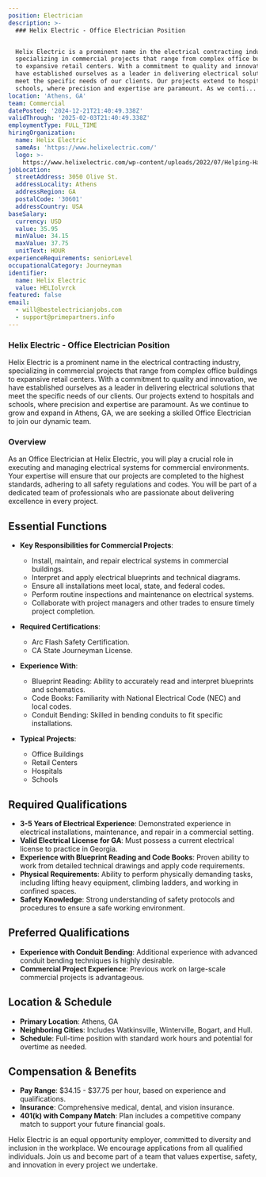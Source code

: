```yaml
---
position: Electrician
description: >-
  ### Helix Electric - Office Electrician Position


  Helix Electric is a prominent name in the electrical contracting industry,
  specializing in commercial projects that range from complex office buildings
  to expansive retail centers. With a commitment to quality and innovation, we
  have established ourselves as a leader in delivering electrical solutions that
  meet the specific needs of our clients. Our projects extend to hospitals and
  schools, where precision and expertise are paramount. As we conti...
location: 'Athens, GA'
team: Commercial
datePosted: '2024-12-21T21:40:49.338Z'
validThrough: '2025-02-03T21:40:49.338Z'
employmentType: FULL_TIME
hiringOrganization:
  name: Helix Electric
  sameAs: 'https://www.helixelectric.com/'
  logo: >-
    https://www.helixelectric.com/wp-content/uploads/2022/07/Helping-Hands-Logo_Blue-e1656694113799.jpg
jobLocation:
  streetAddress: 3050 Olive St.
  addressLocality: Athens
  addressRegion: GA
  postalCode: '30601'
  addressCountry: USA
baseSalary:
  currency: USD
  value: 35.95
  minValue: 34.15
  maxValue: 37.75
  unitText: HOUR
experienceRequirements: seniorLevel
occupationalCategory: Journeyman
identifier:
  name: Helix Electric
  value: HELIolvrck
featured: false
email:
  - will@bestelectricianjobs.com
  - support@primepartners.info
---
```




### Helix Electric - Office Electrician Position

Helix Electric is a prominent name in the electrical contracting industry, specializing in commercial projects that range from complex office buildings to expansive retail centers. With a commitment to quality and innovation, we have established ourselves as a leader in delivering electrical solutions that meet the specific needs of our clients. Our projects extend to hospitals and schools, where precision and expertise are paramount. As we continue to grow and expand in Athens, GA, we are seeking a skilled Office Electrician to join our dynamic team.

### Overview

As an Office Electrician at Helix Electric, you will play a crucial role in executing and managing electrical systems for commercial environments. Your expertise will ensure that our projects are completed to the highest standards, adhering to all safety regulations and codes. You will be part of a dedicated team of professionals who are passionate about delivering excellence in every project.

## Essential Functions

- **Key Responsibilities for Commercial Projects**: 
  - Install, maintain, and repair electrical systems in commercial buildings.
  - Interpret and apply electrical blueprints and technical diagrams.
  - Ensure all installations meet local, state, and federal codes.
  - Perform routine inspections and maintenance on electrical systems.
  - Collaborate with project managers and other trades to ensure timely project completion.
  
- **Required Certifications**:
  - Arc Flash Safety Certification.
  - CA State Journeyman License.

- **Experience With**:
  - Blueprint Reading: Ability to accurately read and interpret blueprints and schematics.
  - Code Books: Familiarity with National Electrical Code (NEC) and local codes.
  - Conduit Bending: Skilled in bending conduits to fit specific installations.
  
- **Typical Projects**:
  - Office Buildings
  - Retail Centers
  - Hospitals
  - Schools

## Required Qualifications

- **3-5 Years of Electrical Experience**: Demonstrated experience in electrical installations, maintenance, and repair in a commercial setting.
- **Valid Electrical License for GA**: Must possess a current electrical license to practice in Georgia.
- **Experience with Blueprint Reading and Code Books**: Proven ability to work from detailed technical drawings and apply code requirements.
- **Physical Requirements**: Ability to perform physically demanding tasks, including lifting heavy equipment, climbing ladders, and working in confined spaces.
- **Safety Knowledge**: Strong understanding of safety protocols and procedures to ensure a safe working environment.

## Preferred Qualifications

- **Experience with Conduit Bending**: Additional experience with advanced conduit bending techniques is highly desirable.
- **Commercial Project Experience**: Previous work on large-scale commercial projects is advantageous.

## Location & Schedule

- **Primary Location**: Athens, GA
- **Neighboring Cities**: Includes Watkinsville, Winterville, Bogart, and Hull.
- **Schedule**: Full-time position with standard work hours and potential for overtime as needed.

## Compensation & Benefits

- **Pay Range**: $34.15 - $37.75 per hour, based on experience and qualifications.
- **Insurance**: Comprehensive medical, dental, and vision insurance.
- **401(k) with Company Match**: Plan includes a competitive company match to support your future financial goals.

Helix Electric is an equal opportunity employer, committed to diversity and inclusion in the workplace. We encourage applications from all qualified individuals. Join us and become part of a team that values expertise, safety, and innovation in every project we undertake.
